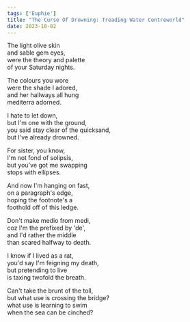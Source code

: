 ```yaml
---
tags: ['Euphie']
title: "The Curse Of Drowning: Treading Water Centreworld"
date: 2023-10-02
---
```


The light olive skin  
and sable gem eyes,  
were the theory and palette  
of your Saturday nights.

The colours you wore  
were the shade I adored,  
and her hallways all hung  
mediterra adorned.

I hate to let down,  
but I'm one with the ground,  
you said stay clear of the quicksand,  
but I've already drowned.

For sister, you know,  
I'm not fond of solipsis,  
but you've got me swapping  
stops with ellipses.

And now I'm hanging on fast,  
on a paragraph's edge,  
hoping the footnote's a  
foothold off of this ledge.

Don't make medio from medi,  
coz I'm the prefixed by 'de',  
and I'd rather the middle  
than scared halfway to death.

I know if I lived as a rat,  
you'd say I'm feigning my death,  
but pretending to live  
is taxing twofold the breath.

Can't take the brunt of the toll,  
but what use is crossing the bridge?  
what use is learning to swim  
when the sea can be cinched?

